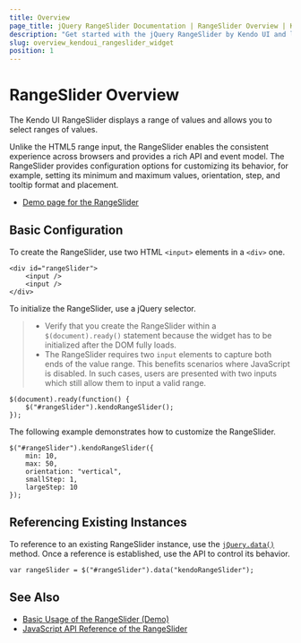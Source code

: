 ```yaml
---
title: Overview
page_title: jQuery RangeSlider Documentation | RangeSlider Overview | Kendo UI
description: "Get started with the jQuery RangeSlider by Kendo UI and learn how to create and initialize the widget."
slug: overview_kendoui_rangeslider_widget
position: 1
---
```


# RangeSlider Overview

The Kendo UI RangeSlider displays a range of values and allows you to select ranges of values.

Unlike the HTML5 range input, the RangeSlider enables the consistent experience across browsers and provides a rich API and event model. The RangeSlider provides configuration options for customizing its behavior, for example, setting its minimum and maximum values, orientation, step, and tooltip format and placement.

* [Demo page for the RangeSlider](http://demos.telerik.com/kendo-ui/slider/events)

## Basic Configuration

To create the RangeSlider, use two HTML `<input>` elements in a `<div>` one.

    <div id="rangeSlider">
        <input />
        <input />
    </div>

To initialize the RangeSlider, use a jQuery selector.

> * Verify that you create the RangeSlider within a `$(document).ready()` statement because the widget has to be initialized after the DOM fully loads.
> * The RangeSlider requires two `input` elements to capture both ends of the value range. This benefits scenarios where JavaScript is disabled. In such cases, users are presented with two inputs which still allow them to input a valid range.

    $(document).ready(function() {
        $("#rangeSlider").kendoRangeSlider();
    });

The following example demonstrates how to customize the RangeSlider.

    $("#rangeSlider").kendoRangeSlider({
        min: 10,
        max: 50,
        orientation: "vertical",
        smallStep: 1,
        largeStep: 10
    });

## Referencing Existing Instances

To reference to an existing RangeSlider instance, use the [`jQuery.data()`](http://api.jquery.com/jQuery.data/) method. Once a reference is established, use the API to control its behavior.

    var rangeSlider = $("#rangeSlider").data("kendoRangeSlider");

## See Also

* [Basic Usage of the RangeSlider (Demo)](http://demos.telerik.com/kendo-ui/slider/events)
* [JavaScript API Reference of the RangeSlider](/api/javascript/ui/rangeslider)
